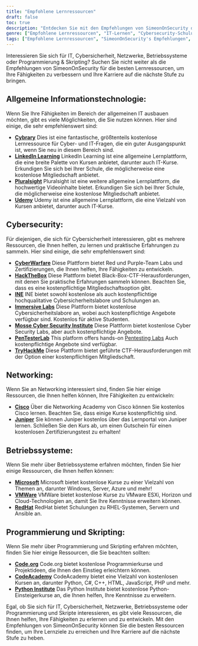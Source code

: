 ```yaml
---
title: "Empfohlene Lernressourcen"
draft: false
toc: true
description: "Entdecken Sie mit den Empfehlungen von SimeonOnSecurity die besten Lernressourcen in den Bereichen IT, Cybersicherheit, Netzwerke, Betriebssysteme und Programmierung & Skripting. Von kostenlosen Online-Plattformen wie Cybrary, Code.org und CodeAcademy bis hin zu kostenpflichtigen Plattformen wie LinkedIn Learning, Pluralsight und TryHackMe finden Sie eine breite Palette von Optionen, um Ihre Lernziele zu erreichen. Erweitern Sie Ihre Kenntnisse in Bereichen wie Cisco, Juniper, Windows, VMware und Red Hat mit kostenlosen Schulungen und Zertifizierungen. Bringen Sie Ihre Karriere auf die nächste Stufe mit den erstklassigen Lernressourcen von SimeonOnSecurity."
genre: ["Empfohlene Lernressourcen", "IT-Lernen", "Cybersecurity-Schulung", "Vernetzungskurse", "Ausbildung im Bereich Betriebssysteme", "Programmierung & Skripting-Ressourcen", "Online-Lernen", "Cybersecurity-Labore", "Netzwerk-Zertifizierung", "Schulungen zu Betriebssystemen"]
tags: ["Empfohlene Lernressourcen", "SimeonOnSecurity's Empfehlungen", "IT-Lernen", "Cybersecurity-Schulung", "Vernetzungskurse", "Ausbildung im Bereich Betriebssysteme", "Programmierung & Skripting-Ressourcen", "Cybrary", "LinkedIn Lernen", "Pluralsight", "Udemy", "CyberWarfare", "HackTheBox", "INE", "Immersive Labore", "Mosse Cyber Security Institut", "PenTesterLab", "TryHackMe", "Cisco", "Wacholder", "Microsoft", "VMWare", "RedHat", "Code.org", "CodeAcademy", "Python-Institut", "Online-Lernen", "Cybersecurity-Labore", "Networking-Zertifizierung", "Schulungen zu Betriebssystemen", "Programmierung Bildung"]
---
```


Interessieren Sie sich für IT, Cybersicherheit, Netzwerke, Betriebssysteme oder Programmierung & Skripting? Suchen Sie nicht weiter als die Empfehlungen von SimeonOnSecurity für die besten Lernressourcen, um Ihre Fähigkeiten zu verbessern und Ihre Karriere auf die nächste Stufe zu bringen.

## Allgemeine Informationstechnologie:

Wenn Sie Ihre Fähigkeiten im Bereich der allgemeinen IT ausbauen möchten, gibt es viele Möglichkeiten, die Sie nutzen können. Hier sind einige, die sehr empfehlenswert sind:

- [**Cybrary**](https://www.cybrary.it/) Dies ist eine fantastische, größtenteils kostenlose Lernressource für Cyber- und IT-Fragen, die ein guter Ausgangspunkt ist, wenn Sie neu in diesem Bereich sind.
- [**LinkedIn Learning**](https://www.lynda.com/) LinkedIn Learning ist eine allgemeine Lernplattform, die eine breite Palette von Kursen anbietet, darunter auch IT-Kurse. Erkundigen Sie sich bei Ihrer Schule, die möglicherweise eine kostenlose Mitgliedschaft anbietet.
- [**Pluralsight**](https://www.pluralsight.com/) Pluralsight ist eine weitere allgemeine Lernplattform, die hochwertige Videoinhalte bietet. Erkundigen Sie sich bei Ihrer Schule, die möglicherweise eine kostenlose Mitgliedschaft anbietet.
- [**Udemy**](https://www.udemy.com/) Udemy ist eine allgemeine Lernplattform, die eine Vielzahl von Kursen anbietet, darunter auch IT-Kurse.

## Cybersecurity:

Für diejenigen, die sich für Cybersicherheit interessieren, gibt es mehrere Ressourcen, die Ihnen helfen, zu lernen und praktische Erfahrungen zu sammeln. Hier sind einige, die sehr empfehlenswert sind:

- [**CyberWarfare**](https://cyberwarfare.live/) Diese Plattform bietet Red und Purple-Team Labs und Zertifizierungen, die Ihnen helfen, Ihre Fähigkeiten zu entwickeln.
- [**HackTheBox**](https://www.hackthebox.eu/) Diese Plattform bietet Black-Box-CTF-Herausforderungen, mit denen Sie praktische Erfahrungen sammeln können. Beachten Sie, dass es eine kostenpflichtige Mitgliedschaftsoption gibt.
- [**INE**](https://ine.com/) INE bietet sowohl kostenlose als auch kostenpflichtige hochqualitative Cybersicherheitslabore und Schulungen an.
- [**Immersive Labs**](https://www.immersivelabs.com/) Diese Plattform bietet kostenlose Cybersicherheitslabore an, wobei auch kostenpflichtige Angebote verfügbar sind. Kostenlos für aktive Studenten.
- [**Mosse Cyber Security Institute**](https://platform.mosse-institute.com/#/) Diese Plattform bietet kostenlose Cyber Security Labs, aber auch kostenpflichtige Angebote.
- [**PenTesterLab**](https://pentesterlab.com/) This platform offers hands-on [Pentesting Labs](https://simeononsecurity.ch/tags/pentesterlab/) Auch kostenpflichtige Angebote sind verfügbar.
- [**TryHackMe**](https://tryhackme.com/signup?referrer=5f651e437af6815dfbc2ab56) Diese Plattform bietet geführte CTF-Herausforderungen mit der Option einer kostenpflichtigen Mitgliedschaft.

## Networking:

Wenn Sie an Networking interessiert sind, finden Sie hier einige Ressourcen, die Ihnen helfen können, Ihre Fähigkeiten zu entwickeln:

- [**Cisco**](https://www.cisco.com/c/m/en_sg/partners/cisco-networking-academy/index.html) Über die Networking Academy von Cisco können Sie kostenlos Cisco lernen. Beachten Sie, dass einige Kurse kostenpflichtig sind.
- [**Juniper**](https://learningportal.juniper.net/juniper/default.aspx) Sie können Juniper kostenlos über das Lernportal von Juniper lernen. Schließen Sie den Kurs ab, um einen Gutschein für einen kostenlosen Zertifizierungstest zu erhalten!

## Betriebssysteme:

Wenn Sie mehr über Betriebssysteme erfahren möchten, finden Sie hier einige Ressourcen, die Ihnen helfen können:

- [**Microsoft**](https://docs.microsoft.com/en-us/learn/) Microsoft bietet kostenlose Kurse zu einer Vielzahl von Themen an, darunter Windows, Server, Azure und mehr!
- [**VMWare**](https://www.vmware.com/education-services/learning-zone.html) VMWare bietet kostenlose Kurse zu VMware ESXi, Horizon und Cloud-Technologien an, damit Sie Ihre Kenntnisse erweitern können.
- [**RedHat**](https://www.redhat.com/en/services/training-and-certification) RedHat bietet Schulungen zu RHEL-Systemen, Servern und Ansible an.

## Programmierung und Skripting:

Wenn Sie mehr über Programmierung und Skripting erfahren möchten, finden Sie hier einige Ressourcen, die Sie beachten sollten:

- [**Code.org**](https://studio.code.org/courses) Code.org bietet kostenlose Programmierkurse und Projektideen, die Ihnen den Einstieg erleichtern können.
- [**CodeAcademy**](https://www.codecademy.com/) CodeAcademy bietet eine Vielzahl von kostenlosen Kursen an, darunter Python, C#, C++, HTML, JavaScript, PHP und mehr.
- [**Python Institute**](https://pythoninstitute.org/python-essentials-1) Das Python Institute bietet kostenlose Python-Einsteigerkurse an, die Ihnen helfen, Ihre Kenntnisse zu erweitern.

Egal, ob Sie sich für IT, Cybersicherheit, Netzwerke, Betriebssysteme oder Programmierung und Skripte interessieren, es gibt viele Ressourcen, die Ihnen helfen, Ihre Fähigkeiten zu erlernen und zu entwickeln. Mit den Empfehlungen von SimeonOnSecurity können Sie die besten Ressourcen finden, um Ihre Lernziele zu erreichen und Ihre Karriere auf die nächste Stufe zu heben.
